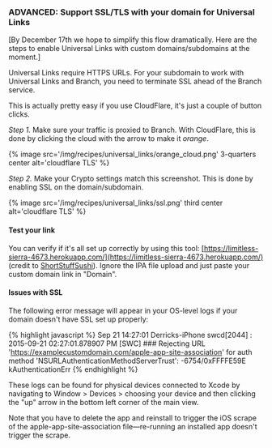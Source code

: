 ### ADVANCED: Support SSL/TLS with your domain for Universal Links

[By December 17th we hope to simplify this flow dramatically. Here are the steps to enable Universal Links with custom domains/subdomains at the moment.]

Universal Links require HTTPS URLs. For your subdomain to work with Universal Links and Branch, you need to terminate SSL ahead of the Branch service.

This is actually pretty easy if you use CloudFlare, it's just a couple of button clicks. 

 _Step 1._ Make sure your traffic is proxied to Branch. With CloudFlare, this is done by clicking the cloud with the arrow to make it _orange_.

{% image src='/img/recipes/universal_links/orange_cloud.png' 3-quarters center alt='cloudflare TLS' %}

 _Step 2._ Make your Crypto settings match this screenshot. This is done by enabling SSL on the domain/subdomain.

{% image src='/img/recipes/universal_links/ssl.png' third center alt='cloudflare TLS' %}

#### Test your link 

You can verify if it's all set up correctly by using this tool: [https://limitless-sierra-4673.herokuapp.com/](https://limitless-sierra-4673.herokuapp.com/) (credit to [ShortStuffSushi](https://github.com/shortstuffsushi)). Ignore the IPA file upload and just paste your custom domain link in "Domain". 

#### Issues with SSL 

The following error message will appear in your OS-level logs if your domain doesn't have SSL set up properly:

{% highlight javascript %}
Sep 21 14:27:01 Derricks-iPhone swcd[2044] <Notice>: 2015-09-21 02:27:01.878907 PM [SWC] ### Rejecting URL 'https://examplecustomdomain.com/apple-app-site-association' for auth method 'NSURLAuthenticationMethodServerTrust': -6754/0xFFFFE59E kAuthenticationErr
{% endhighlight %}

These logs can be found for physical devices connected to Xcode by navigating to Window > Devices > choosing your device and then clicking the "up" arrow in the bottom left corner of the main view.

Note that you have to delete the app and reinstall to trigger the iOS scrape of the apple-app-site-association file—re-running an installed app doesn't trigger the scrape.